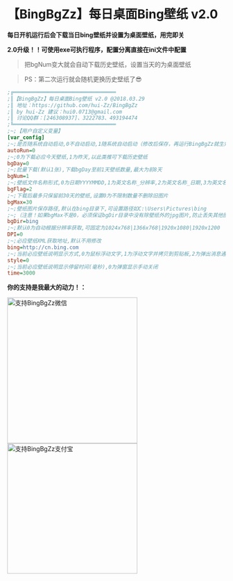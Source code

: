 # 【BingBgZz】每日桌面Bing壁纸 v2.0

**每日开机运行后会下载当日bing壁纸并设置为桌面壁纸，用完即关**

**2.0升级！！可使用exe可执行程序，配置分离直接在ini文件中配置**

> 把bgNum变大就会自动下载历史壁纸，设置当天的为桌面壁纸

> PS：第二次运行就会随机更换历史壁纸了😎

```ini
;╔═════════════════════════════════
;║【BingBgZz】每日桌面Bing壁纸 v2.0 @2018.03.29
;║ 地址：https://github.com/hui-Zz/BingBgZz
;║ by hui-Zz 建议：hui0.0713@gmail.com
;║ 讨论QQ群：[246308937]、3222783、493194474
;╚═════════════════════════════════
;~;【用户自定义变量】
[var_config]
;~;是否随系统自动启动,0不自动启动,1随系统自动启动（修改后保存，再运行BingBgZz就生效了）
autoRun=0
;~;0为下载必应今天壁纸,1为昨天,以此类推可下载历史壁纸
bgDay=0
;~;批量下载(默认1张),下载bgDay至前1天壁纸数量,最大为前8天
bgNum=1
;~;壁纸文件名称形式,0为日期YYYYMMDD,1为英文名称_分辨率,2为英文名称_日期,3为英文名称_分辨率_日期
bgFlag=2
;~;下载后最多只保留前30天的壁纸,设置0为不限制数量不删除旧图片
bgMax=30
;~;壁纸图片保存路径,默认在bing目录下,可设置路径如C:\Users\Pictures\bing
;~;（注意！如果bgMax不是0，必须保证bgDir目录中没有除壁纸外的jpg图片,防止丢失其他图片）
bgDir=bing
;~;默认0为自动根据分辨率获取,可固定为1024x768|1366x768|1920x1080|1920x1200
DPI=0
;~;必应壁纸XML获取地址,默认不用修改
bing=http://cn.bing.com
;~;当前必应壁纸说明显示方式,0为鼠标浮动文字,1为浮动文字并拷贝到剪贴板,2为弹出消息通知,3为弹出消息通知并拷贝到剪贴板
style=0
;~;当前必应壁纸说明显示停留时间(毫秒),0为弹窗显示手动关闭
time=3000
```


**你的支持是我最大的动力！：**

<img src="https://raw.githubusercontent.com/hui-Zz/BingBgZz/master/支持BingBgZz微信.png" alt="支持BingBgZz微信" width="300" height="336">

<img src="https://raw.githubusercontent.com/hui-Zz/BingBgZz/master/支持BingBgZz支付宝.jpg" alt="支持BingBgZz支付宝" width="300" height="300">

